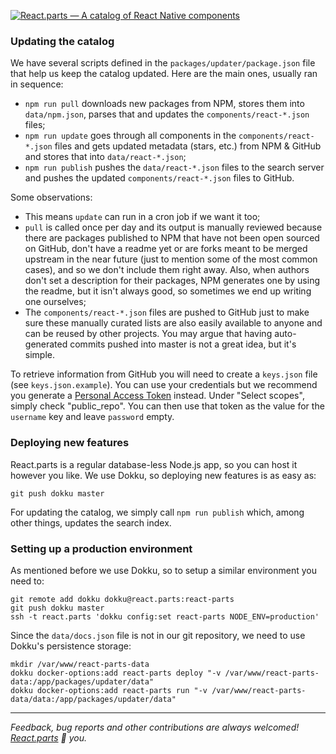 [![React.parts — A catalog of React Native components](https://react.parts/react-parts.svg)](https://react.parts)

### Updating the catalog

We have several scripts defined in the `packages/updater/package.json` file that help us keep the catalog updated. Here are the main ones, usually ran in sequence:
- `npm run pull` downloads new packages from NPM, stores them into `data/npm.json`, parses that and updates the `components/react-*.json` files;
- `npm run update` goes through all components in the `components/react-*.json` files and gets updated metadata (stars, etc.) from NPM & GitHub and stores that into `data/react-*.json`;
- `npm run publish` pushes the `data/react-*.json` files to the search server and pushes the updated `components/react-*.json` files to GitHub.

Some observations:
- This means `update` can run in a cron job if we want it too;
- `pull` is called once per day and its output is manually reviewed because there are packages published to NPM that have not been open sourced on GitHub, don't have a readme yet or are forks meant to be merged upstream in the near future (just to mention some of the most common cases), and so we don't include them right away. Also, when authors don't set a description for their packages, NPM generates one by using the readme, but it isn't always good, so sometimes we end up writing one ourselves;
- The `components/react-*.json` files are pushed to GitHub just to make sure these manually curated lists are also easily available to anyone and can be reused by other projects. You may argue that having auto-generated commits pushed into master is not a great idea, but it's simple.

To retrieve information from GitHub you will need to create a `keys.json` file (see `keys.json.example`). You can use your credentials but we recommend you generate a [Personal Access Token](https://github.com/settings/tokens) instead. Under "Select scopes", simply check "public_repo". You can then use that token as the value for the `username` key and leave `password` empty.

### Deploying new features

React.parts is a regular database-less Node.js app, so you can host it however you like. We use Dokku, so deploying new features is as easy as:

```
git push dokku master
```

For updating the catalog, we simply call `npm run publish` which, among other things, updates the search index.


### Setting up a production environment

As mentioned before we use Dokku, so to setup a similar environment you need to:

```
git remote add dokku dokku@react.parts:react-parts
git push dokku master
ssh -t react.parts 'dokku config:set react-parts NODE_ENV=production'
```

Since the `data/docs.json` file is not in our git repository, we need to use Dokku's persistence storage:

```
mkdir /var/www/react-parts-data
dokku docker-options:add react-parts deploy "-v /var/www/react-parts-data:/app/packages/updater/data"
dokku docker-options:add react-parts run "-v /var/www/react-parts-data/data:/app/packages/updater/data"
```

---

_Feedback, bug reports and other contributions are always welcomed! [React.parts](https://react.parts) :blue_heart: you._
